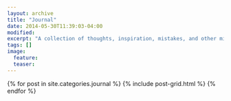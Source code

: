 ```yaml
---
layout: archive
title: "Journal"
date: 2014-05-30T11:39:03-04:00
modified:
excerpt: "A collection of thoughts, inspiration, mistakes, and other minutia."
tags: []
image:
  feature:
  teaser:
---
```


<div class="tiles">
{% for post in site.categories.journal %}
  {% include post-grid.html %}
{% endfor %}
</div><!-- /.tiles -->
